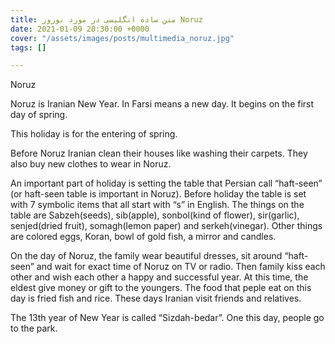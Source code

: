 ```yaml
---
title: متن ساده انگلیسی در مورد نوروز Noruz
date: 2021-01-09 20:30:00 +0000
cover: "/assets/images/posts/multimedia_noruz.jpg"
tags: []

---
```

Noruz

Noruz is Iranian New Year. In Farsi means a new day. It begins on the first day of spring.

This holiday is for the entering of spring.

Before Noruz Iranian clean their houses like washing their carpets. They also buy new clothes to wear in Noruz.

An important part of holiday is setting the table that Persian call “haft-seen” (or haft-seen table is important in Noruz). Before holiday the table is set with 7 symbolic items that all start with “s” in English. The things on the table are Sabzeh(seeds), sib(apple), sonbol(kind of flower), sir(garlic), senjed(dried fruit), somagh(lemon paper) and serkeh(vinegar). Other things are colored eggs, Koran, bowl of gold fish, a mirror and candles.

On the day of Noruz, the family wear beautiful dresses, sit around “haft-seen” and wait for exact time of Noruz on TV or radio. Then family kiss each other and wish each other a happy and successful year. At this time, the eldest give money or gift to the youngers. The food that peple eat on this day is fried fish and rice. These days Iranian visit friends and relatives.

The 13th year of New Year is called “Sizdah-bedar”. One this day, people go to the park.